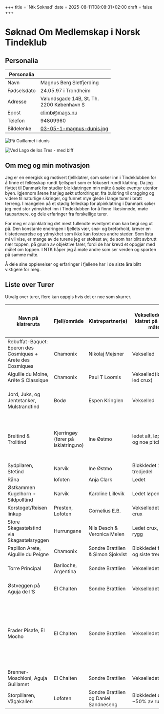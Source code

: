 +++
title = 'Ntk Soknad'
date = 2025-08-11T08:08:31+02:00
draft = false
+++
# Søknad Om Medlemskap i Norsk Tindeklub

## Personalia

 Personalia |  </br>
--- | ---
Navn |  Magnus Berg Sletfjerding
Fødselsdato | 24.05.97 i Trondheim 
Adresse | Vølundsgade 14B, St. Th. </br> 2200 København S
Epost | climb@mags.nu
Telefon | 94809960
Bildelenke |[03-05-1-magnus-dunis.jpg](https://mags.nu/travel/patagonia-2-chalten/images/03-05-1-magnus-dunis.jpg)


![På Guillamet i dunis](/travel/patagonia-2-chalten/images/03-05-1-magnus-dunis.jpg)


![Ved Lago de los Tres - med biff](/travel/patagonia-2-chalten/images/04-05-bursdagsbiff.jpeg)



## Om meg og min motivasjon

Jeg er en energisk og motivert fjellklatrer, som søker inn i Tindeklubben for å finne et fellesskap rundt fjellsport som er fokusert rundt klatring.
Da jeg flyttet til Danmark for studier ble klatringen min måte å søke eventyr utenfor byen. Igjennom årene har jeg søkt utfordringer, fra buldring til cragging og videre til naturlige sikringer, og funnet mye glede i lange turer i bratt terreng. I mangelen på et stødig felleskap for alpinklatring i Danmark søker jeg med stor ydmykhet inn i Tindeklubben for å finne likesinnede, møte taupartnere, og dele erfaringer fra forskellige turer. 

For meg er alpinklatring det mest fullendte eventyret man kan begi seg ut på. Den konstante endringen i fjellets vær, snø- og breforhold, krever en tilstedeværelse og ydmykhet som ikke kan fostres andre steder. Som lista mi vil vise, er mange av de turene jeg er stoltest av, de som har blitt avbrutt nær toppen, på grunn av objektive farer, fordi de har krevd et oppgjør med målet om toppen. I NTK håper jeg å møte andre som ser verden og sporten på samme måte.

Å dele sine opplevelser og erfaringer i fjellene har i de siste åra blitt viktigere for meg.



## Liste over Turer
Utvalg over turer, flere kan oppgis hvis det er noe som skurrer.

|  Navn på klatreruta |   Fjell/område |   Klatrepartner(e) |   Vekselledet eller klatret på annen måte |   Lengde på rute |   Grad på rute |   Når på året |   I hvilket år ruta ble klatret |   Evt. spesielle forhold under bestigningen |
| --- | --- | --- | --- | --- | --- | --- | --- | --- | 
| Rebuffat-Baquet: Eperon des Cosmiques + Arete des Cosmiques | Chamonix | Nikolaj Mejsner | Vekselled | 400m | 6a | Juni | 2021 | første gang i alpint terreng |
| Aiguille du Moine,  Arête S Classique  | Chamonix | Paul T Loomis  | Vekselled(løpende, led crux) | 725m | Vekselled | Juli | 2022 | |
| Jord, Juks, og Jentetanker, Mulstrandtind | Bodø | Espen Kringlen | Vekselled | 3 t.l. | N5 | Mai | 2023 | Eventyrlig moseklatring på god vinterrute i sommerforhold | 
| Breitind & Trolltind | Kjerringøy (fører på isklatring.no)| Ine Østmo | ledet alt, løpende og noe pitching | N4+ | 20 timer bil til bil | Juni | 2023 | utmarsjstien var dekt i snø og våt, så vi reverserte ryggtraversen i stedet. [Se fører her](https://isklatring.no/bodo/Fjellruter_Bodo_2024.pdf) |
| Sydpilaren, Stetind| Narvik | Ine Østmo | Blokkledet 1. og 2. tredjedel | 12 tl | N6- |  Juni | 2023 | |
| Råna | lofoten | Anja Clark | Ledet |300m|N6 |August |2023| |
| Østkammen Kugelhorn + Sildpolltind | Narvik | Karoline Lillevik | Ledet løpende | 300m | N5- | Juni | 2024| |
| Korstoget/Reisen linkup | Presten, Lofoten | Cornelius E.B. | Vekselledet, ledet crux | 9 t.l. | N7 | Juli | 2024 | 
| Store Skagastølstind via Skagastølsryggen | Hurrungane | Nils Desch & Veronica Melen | Ledet crux, noe rygg | | 4 | September  | 2024 |
| Papillon Arete, Aiguille du Peigne | Chamonix | Sondre Brattlien & Simon Sjokvist | Blokkledet første og siste tredjedel | 8 tl | 5c | Oktober | 2024 |  |
| Torre Principal | Bariloche, Argentina | Sondre Brattlien | Vekselledet | 5 t.l. | 6a | Desember | 2024 | [Link til bloggpost om Barilocheturen](https://mags.nu/travel/patagonia-1-frey/) |
| Østveggen på Aguja de l'S | El Chalten |  Sondre Brattlien | Vekselledet | 6 t.l. + 300m løpende | 6a | Januar | 2025 | [Link til bloggpost om Chaltenturen](https://mags.nu/travel/patagonia-2-chalten/) |
| Frader Pisafe, El Mocho | El Chalten | Sondre Brattlien | Vekselledet | 400m | 6c+ | Januar | 2025 | Minus siste (5+) taulengde før rapell grunnet for mye snøsmelting og tilsvarende løs stein på ruta. [Link til bloggpost om Chaltenturen](https://mags.nu/travel/patagonia-2-chalten/) |
| Brenner-Moschioni, Aguja Guillamet | El Chalten |  Sondre Brattlien | Vekselledet | 800m (?)|  6b+ | Januar | 2025 |[Link til bloggpost om Chaltenturen](https://mags.nu/travel/patagonia-2-chalten/) |
| Storpillaren, Vågakallen | Lofoten  | Sondre Brattlien og Daniel Sandneseng | Blokkledet ca. ~50% av ruta | 16 t.l. | N7 | Juli | 2025 | 2 fall: 4, 5 t.l.  |